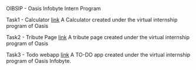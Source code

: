 OIBSIP - Oasis Infobyte Intern Program

Task1 - Calculator
<a href="https://github.com/Sanjaivels/OBISIP/tree/main/task%201">link</a>
A Calculator created under the virtual internship program of Oasis

Task2 - Tribute Page
<a href="https://github.com/Sanjaivels/OBISIP/tree/main/task%201">link</a>
A tribute page created under the virtual internship program of Oasis

Task3 - Todo webapp
<a href="https://github.com/Sanjaivels/OBISIP/tree/main/task%201">link</a>
A TO-DO app created under the virtual internship program of Oasis Infobyte.

